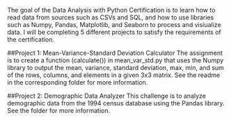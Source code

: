 The goal of the Data Analysis with Python Certification is to learn how to read data from sources such as CSVs and SQL, and how to use libraries such as Numpy, Pandas, Matplotlib, and Seaborn to process and visiualize data.  I will be completing 5 different projects to satisfy the requirements of the certification.

##Project 1: Mean-Variance-Standard Deviation Calculator
  The assignment is to create a function (calculate()) in mean_var_std.py that uses the Numpy library to output the mean, variance, standard deviation, max, min, and sum of the rows, columns, and elements in a given 3x3 matrix.  See the readme in the corresponding folder for more information.
  

##Project 2: Demographic Data Analyzer
  This challenge is to analyze demographic data from the 1994 census database using the Pandas library.  See the folder for more information.
